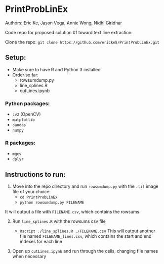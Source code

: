 # PrintProbLinEx
Authors: Eric Ke, Jason Vega, Annie Wong, Nidhi Giridhar

Code repo for proposed solution #1 toward text line extraction

Clone the repo:
`git clone https://github.com/ericke8/PrintProbLinEx.git`

## Setup:
- Make sure to have R and Python 3 installed
- Order so far:
    - rowsumdump.py
    - line_splines.R
    - cutLines.ipynb
    
### Python packages:
- `cv2` (OpenCV)
- `matplotlib`
- `pandas`
- `numpy`

### R packages:
- `mgcv`
- `dplyr`


## Instructions to run:
1. Move into the repo directory and run `rowsumdump.py` with the `.tif` image file of your choice
    - `cd PrintProbLinEx`
    - `python rowsumdump.py FILENAME`
    
It will output a file with `FILENAME.csv`, which contains the rowsums

2. Run `line_splines.R` with the rowsums csv file
    - `Rscript ./line_splines.R ./FILENAME.csv`
This will output another file named `FILENAME_lines.csv`, which contains the start and end indexes for each line

3. Open up `cutLines.ipynb` and run through the cells, changing file names when necessary
